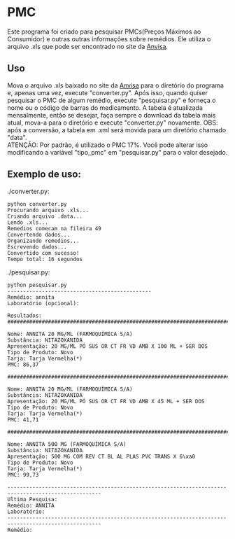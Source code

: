 # PMC

Este programa foi criado para pesquisar PMCs(Preços Máximos ao Consumidor) e outras outras informações sobre remédios. Ele utiliza o arquivo .xls que pode ser encontrado no site da [Anvisa](https://www.gov.br/anvisa/pt-br/assuntos/medicamentos/cmed/precos).

## Uso
Mova o arquivo .xls baixado no site da [Anvisa](https://www.gov.br/anvisa/pt-br/assuntos/medicamentos/cmed/precos) para o diretório do programa e, apenas uma vez, execute "converter.py". Após isso, quando quiser pesquisar o PMC de algum remédio, execute "pesquisar.py" e forneça o nome ou o código de barras do medicamento. A tabela é atualizada mensalmente, então se desejar, faça sempre o download da tabela mais atual, mova-a para o diretório e execute "converter.py" novamente. OBS: após a conversão, a tabela em .xml será movida para um diretório chamado "data".</br>
ATENÇÃO: Por padrão, é utilizado o PMC 17%. Você pode alterar isso modificando a variável "tipo_pmc" em "pesquisar.py" para o valor desejado.

## Exemplo de uso:

./converter.py:
```
python converter.py
Procurando arquivo .xls...
Criando arquivo .data...
Lendo .xls...
Remedios comecam na fileira 49
Convertendo dados...
Organizando remedios...
Escrevendo dados...
Convertido com sucesso!
Tempo total: 16 segundos
```

./pesquisar.py:
```
python pesquisar.py
----------------------------------------------
Remédio: annita
Laboratório (opcional):

Resultados:
####################################################################################################

Nome: ANNITA 20 MG/ML (FARMOQUÍMICA S/A)
Substância: NITAZOXANIDA
Apresentação: 20 MG/ML PÓ SUS OR CT FR VD AMB X 100 ML + SER DOS
Tipo de Produto: Novo
Tarja: Tarja Vermelha(*)
PMC: 86,37

####################################################################################################

Nome: ANNITA 20 MG/ML (FARMOQUÍMICA S/A)
Substância: NITAZOXANIDA
Apresentação: 20 MG/ML PÓ SUS OR CT FR VD AMB X 45 ML + SER DOS
Tipo de Produto: Novo
Tarja: Tarja Vermelha(*)
PMC: 41,71

####################################################################################################

Nome: ANNITA 500 MG (FARMOQUÍMICA S/A)
Substância: NITAZOXANIDA
Apresentação: 500 MG COM REV CT BL AL PLAS PVC TRANS X 6\xa0
Tipo de Produto: Novo
Tarja: Tarja Vermelha(*)
PMC: 99,73

----------------------------------------------------------------------------------------------------
Ultima Pesquisa:
Remédio: ANNITA
Laboratório:
----------------------------------------------------------------------------------------------------
Remédio:
```
